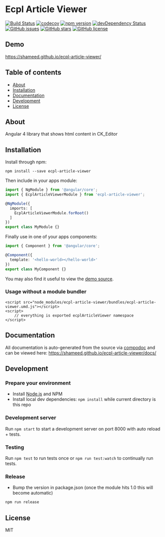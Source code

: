 # Ecpl Article Viewer
[![Build Status](https://travis-ci.org/shameed/ecpl-article-viewer.svg?branch=master)](https://travis-ci.org/shameed/ecpl-article-viewer)
[![codecov](https://codecov.io/gh/shameed/ecpl-article-viewer/branch/master/graph/badge.svg)](https://codecov.io/gh/shameed/ecpl-article-viewer)
[![npm version](https://badge.fury.io/js/ecpl-article-viewer.svg)](http://badge.fury.io/js/ecpl-article-viewer)
[![devDependency Status](https://david-dm.org/shameed/ecpl-article-viewer/dev-status.svg)](https://david-dm.org/shameed/ecpl-article-viewer?type=dev)
[![GitHub issues](https://img.shields.io/github/issues/shameed/ecpl-article-viewer.svg)](https://github.com/shameed/ecpl-article-viewer/issues)
[![GitHub stars](https://img.shields.io/github/stars/shameed/ecpl-article-viewer.svg)](https://github.com/shameed/ecpl-article-viewer/stargazers)
[![GitHub license](https://img.shields.io/badge/license-MIT-blue.svg)](https://raw.githubusercontent.com/shameed/ecpl-article-viewer/master/LICENSE)

## Demo
https://shameed.github.io/ecpl-article-viewer/

## Table of contents

- [About](#about)
- [Installation](#installation)
- [Documentation](#documentation)
- [Development](#development)
- [License](#license)

## About

Angular 4 library that shows html content in CK_Editor


## Installation

Install through npm:
```
npm install --save ecpl-article-viewer
```

Then include in your apps module:

```typescript
import { NgModule } from '@angular/core';
import { EcplArticleViewerModule } from 'ecpl-article-viewer';

@NgModule({
  imports: [
    EcplArticleViewerModule.forRoot()
  ]
})
export class MyModule {}
```

Finally use in one of your apps components:
```typescript
import { Component } from '@angular/core';

@Component({
  template: '<hello-world></hello-world>'
})
export class MyComponent {}
```

You may also find it useful to view the [demo source](https://github.com/shameed/ecpl-article-viewer/blob/master/demo/demo.component.ts).

### Usage without a module bundler
```
<script src="node_modules/ecpl-article-viewer/bundles/ecpl-article-viewer.umd.js"></script>
<script>
    // everything is exported ecplArticleViewer namespace
</script>
```

## Documentation
All documentation is auto-generated from the source via [compodoc](https://compodoc.github.io/compodoc/) and can be viewed here:
https://shameed.github.io/ecpl-article-viewer/docs/

## Development

### Prepare your environment
* Install [Node.js](http://nodejs.org/) and NPM
* Install local dev dependencies: `npm install` while current directory is this repo

### Development server
Run `npm start` to start a development server on port 8000 with auto reload + tests.

### Testing
Run `npm test` to run tests once or `npm run test:watch` to continually run tests.

### Release
* Bump the version in package.json (once the module hits 1.0 this will become automatic)
```bash
npm run release
```

## License

MIT

